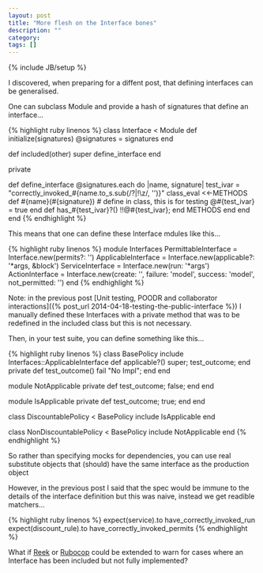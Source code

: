 ```yaml
---
layout: post
title: "More flesh on the Interface bones"
description: ""
category: 
tags: []
---
```

{% include JB/setup %}

I discovered, when preparing for a diffent post, that defining interfaces can be generalised.

One can subclass Module and provide a hash of signatures that define an interface...

{% highlight ruby linenos %}
class Interface < Module
  def initialize(signatures)
    @signatures = signatures
  end

  def included(other)
    super
    define_interface
  end

  private

  def define_interface
    @signatures.each do |name, signature|
      test_ivar = "correctly_invoked_#{name.to_s.sub(/\?|\!\z/, '')}"
      class_eval <<-METHODS
  def #{name}(#{signature})
    # define in class, this is for testing
    @#{test_ivar} = true
  end
  def has_#{test_ivar}?() !!@#{test_ivar}; end
  METHODS
    end
  end
end
{% endhighlight %}

This means that one can define these Interface mdules like this...

{% highlight ruby linenos %}
module Interfaces
  PermittableInterface = Interface.new(permits?: '')
  ApplicableInterface = Interface.new(applicable?: '*args, &block')
  ServiceInterface = Interface.new(run: '*args')
  ActionInterface = Interface.new(create: '', failure: 'model', success: 'model', not_permitted: '')
end
{% endhighlight %}

Note: in the previous post [Unit testing, POODR and collaborator interactions]({% post_url 2014-04-18-testing-the-public-interface %}) I manually defined these Interfaces with a private method that was to be redefined in the included class but this is not necessary.

Then, in your test suite, you can define something like this...

{% highlight ruby linenos %}
class BasePolicy
  include Interfaces::ApplicableInterface
  def applicable?() super; test_outcome; end
  private
  def test_outcome() fail "No Impl"; end
end

module NotApplicable
  private
  def test_outcome; false; end
end

module IsApplicable
  private
  def test_outcome; true; end
end

class DiscountablePolicy < BasePolicy
  include IsApplicable
end

class NonDiscountablePolicy < BasePolicy
  include NotApplicable
end
{% endhighlight %}

So rather than specifying mocks for dependencies, you can use real substitute objects that (should) have the same interface as the production object 

However, in the previous post I said that the spec would be immune to the details of the interface definition but this was naive, instead we get readible matchers...

{% highlight ruby linenos %}
  expect(service).to have_correctly_invoked_run
  expect(discount_rule).to have_correctly_invoked_permits
{% endhighlight %}

What if [Reek](https://github.com/troessner/reek/wiki) or [Rubocop](http://batsov.com/rubocop/) could be extended to warn for cases where an Interface has been included but not fully implemented?
